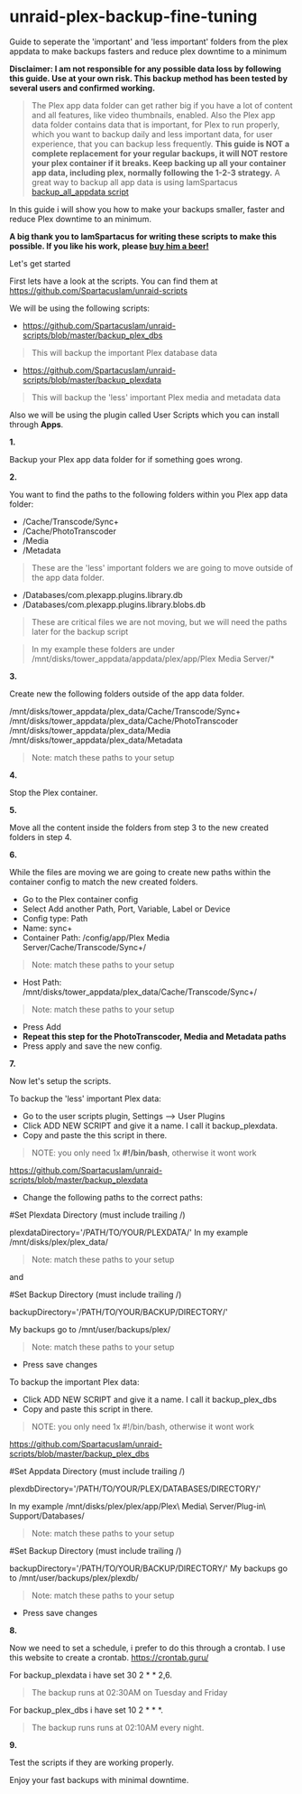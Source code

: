 # unraid-plex-backup-fine-tuning
Guide to seperate the 'important' and 'less important' folders from the plex appdata to make backups fasters and reduce plex downtime to a minimum


**Disclaimer: I am not responsible for any possible data loss by following this guide. Use at your own risk. 
This backup method has been tested by several users and confirmed working.**


> The Plex app data folder can get rather big if you have a lot of content and all features, like video thumbnails, enabled. 
Also the Plex app data folder contains data that is important, for Plex to run properly, which you want to backup daily and less important data, for user experience, that you can backup less frequently.
> **This guide is NOT a complete replacement for your regular backups, it will NOT restore your plex container if it breaks. Keep backing up all your container app data, including plex, normally following the 1-2-3 strategy.** 
> A great way to backup all app data is using IamSpartacus [backup_all_appdata script](https://github.com/SpartacusIam/unraid-scripts/blob/master/backup_all_appdata)

In this guide i will show you how to make your backups smaller, faster and reduce Plex downtime to an minimum.

**A big thank you to IamSpartacus for writing these scripts to make this possible. If you like his work, please [buy him a beer!](https://www.buymeacoffee.com/iamspartacus)**

Let's get started

First lets have a look at the scripts. You can find them at https://github.com/SpartacusIam/unraid-scripts

We will be using the following scripts:

- https://github.com/SpartacusIam/unraid-scripts/blob/master/backup_plex_dbs 

> This will backup the important Plex database data

- https://github.com/SpartacusIam/unraid-scripts/blob/master/backup_plexdata 

> This will backup the 'less' important Plex media and metadata data

Also we will be using the plugin called User Scripts which you can install through **Apps**. 

**1.** 

Backup your Plex app data folder for if something goes wrong.

**2.**

You want to find the paths to the following folders within you Plex app data folder:
- /Cache/Transcode/Sync+
- /Cache/PhotoTranscoder
- /Media
- /Metadata

> These are the 'less' important folders we are going to move outside of the
> app data folder.

- /Databases/com.plexapp.plugins.library.db
- /Databases/com.plexapp.plugins.library.blobs.db

> These are critical files we are not moving, but we will need the paths
> later for the backup script

> In my example these folders are under
> /mnt/disks/tower_appdata/appdata/plex/app/Plex Media Server/*

**3.**

Create new the following folders outside of the app data folder.

/mnt/disks/tower_appdata/plex_data/Cache/Transcode/Sync+
/mnt/disks/tower_appdata/plex_data/Cache/PhotoTranscoder
/mnt/disks/tower_appdata/plex_data/Media
/mnt/disks/tower_appdata/plex_data/Metadata

> Note: match these paths to your setup

**4.**

Stop the Plex container.

**5.**

Move all the content inside the folders from step 3 to the new created folders in step 4.

**6.**

While the files are moving we are going to create new paths within the container config to match the new created folders.

- Go to the Plex container config
- Select Add another Path, Port, Variable, Label or Device
- Config type: Path
- Name: sync+
- Container Path: /config/app/Plex Media Server/Cache/Transcode/Sync+/ 

> Note: match these paths to your setup

- Host Path: /mnt/disks/tower_appdata/plex_data/Cache/Transcode/Sync+/ 

> Note: match these paths to your setup

- Press Add
- **Repeat this step for the PhotoTranscoder, Media and Metadata paths**
- Press apply and save the new config.

**7.**

Now let's setup the scripts.

To backup the 'less' important Plex data:

- Go to the user scripts plugin, Settings --> User Plugins
- Click ADD NEW SCRIPT and give it a name. I call it backup_plexdata.
- Copy and paste the this script in there. 

> NOTE: you only need 1x **#!/bin/bash**, otherwise it wont work

https://github.com/SpartacusIam/unraid-scripts/blob/master/backup_plexdata

- Change the following paths to the correct paths:

 #Set Plexdata Directory (must include trailing /)
 
plexdataDirectory='/PATH/TO/YOUR/PLEXDATA/' 
In my example /mnt/disks/plex/plex_data/ 

> Note: match these paths to your setup

and 

 
#Set Backup Directory (must include trailing /) 

backupDirectory='/PATH/TO/YOUR/BACKUP/DIRECTORY/' 

My backups go to /mnt/user/backups/plex/

> Note: match these paths to your setup

- Press save changes

To backup the important Plex data:

- Click ADD NEW SCRIPT and give it a name. I call it backup_plex_dbs
- Copy and paste this script in there. 

> NOTE: you only need 1x #!/bin/bash, otherwise it wont work
 
https://github.com/SpartacusIam/unraid-scripts/blob/master/backup_plex_dbs

#Set Appdata Directory (must include trailing /)

plexdbDirectory='/PATH/TO/YOUR/PLEX/DATABASES/DIRECTORY/'

In my example /mnt/disks/plex/plex/app/Plex\ Media\ Server/Plug-in\ Support/Databases/

> Note: match these paths to your setup

#Set Backup Directory (must include trailing /)

backupDirectory='/PATH/TO/YOUR/BACKUP/DIRECTORY/'
My backups go to /mnt/user/backups/plex/plexdb/

> Note: match these paths to your setup

- Press save changes

**8.**

Now we need to set a schedule, i prefer to do this through a crontab. I use this website to create a crontab. https://crontab.guru/

For backup_plexdata i have set 30 2 * * 2,6. 

> The backup runs at 02:30AM on Tuesday and Friday

For backup_plex_dbs i have set 10 2 * * *. 

> The backup runs runs at 02:10AM every night.

**9.**

Test the scripts if they are working properly.

Enjoy your fast backups with minimal downtime. 

